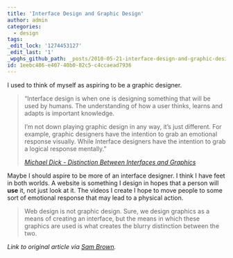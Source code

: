 ```yaml
---
title: 'Interface Design and Graphic Design'
author: admin
categories:
  - design
tags: 
_edit_lock: '1274453127'
_edit_last: '1'
_wpghs_github_path: _posts/2010-05-21-interface-design-and-graphic-design.md
id: 1eebc486-e407-40b0-82c5-c4ccaead7936
---
```

<p>I used to think of myself as aspiring to be a graphic designer.</p>
<blockquote><p>“Interface design is when one is designing something that will be used by humans. The understanding of how a user thinks, learns and adapts is important knowledge.</p>
<p>I’m not down playing graphic design in any way, it’s just different. For example, graphic designers have the intention to grab an emotional response visually. While Interface designers have the intention to grab a logical response mentally.”</p>
<p><em><a href="http://m1k3.net/archives/distinction_between_interfaces_and_graphics">Michael Dick - Distinction Between Interfaces and Graphics</a></em></p></blockquote>
<p>Maybe I should aspire to be more of an interface designer.  I think I have feet in both worlds.  A website is something I design in hopes that a person will <strong>use</strong> it, not just look at it.  The videos I create I hope to move people to some sort of emotional response that may lead to a physical action.</p>
<blockquote><p>Web design is not graphic design. Sure, we design graphics as a means of creating an interface, but the means in which these graphics are used is what creates the blurry distinction between the two.</p></blockquote>
<p><em>Link to original article via <a href="http://sam.brown.tc/entry/430/the-difference-between-a-graphic-designer-interface-designer">Sam Brown</a>.</em></p>
